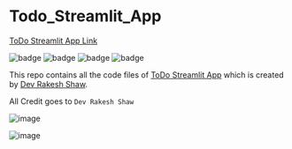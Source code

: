 # Todo_Streamlit_App

[ToDo Streamlit App Link](https://dev-rakeshshaw-todo-streamlit-app-app-gezgkn.streamlit.app/)

![badge](https://img.shields.io/badge/Developer-Rakesh%20Shaw-blueviolet)
![badge](https://img.shields.io/badge/Framework-Streamlit-red)
![badge](https://img.shields.io/badge/Database-MongoDB%20Atlas-green)
![badge](https://img.shields.io/badge/Language-Python-brightgreen)

This repo contains all the code files of [ToDo Streamlit App](https://dev-rakeshshaw-todo-streamlit-app-app-gezgkn.streamlit.app/) which is created by [Dev Rakesh Shaw](https://github.com/dev-rakeshshaw/).

All Credit goes to `Dev Rakesh Shaw`

![image](https://user-images.githubusercontent.com/88075256/213873064-0a8db229-ec8c-4b71-afb1-5e42f36b8416.png)

![image](https://user-images.githubusercontent.com/88075256/213873107-82a65a90-5736-4c47-aa35-7c9929875ee1.png)


